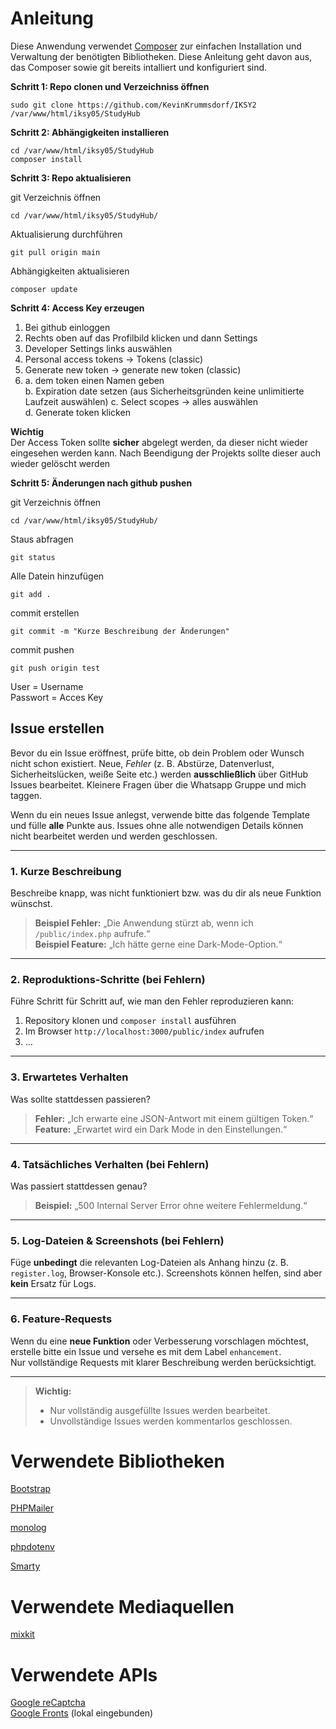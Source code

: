 # Anleitung

Diese Anwendung verwendet [Composer](https://getcomposer.org) zur einfachen Installation und Verwaltung der benötigten Bibliotheken. Diese Anleitung geht davon aus, das Composer sowie git bereits intalliert und konfiguriert sind.  
  
**Schritt 1: Repo clonen und Verzeichniss öffnen**
```
sudo git clone https://github.com/KevinKrummsdorf/IKSY2 /var/www/html/iksy05/StudyHub
```
**Schritt 2: Abhängigkeiten installieren**
```
cd /var/www/html/iksy05/StudyHub
composer install
```
**Schritt 3: Repo aktualisieren** 
  
git Verzeichnis öffnen  
```
cd /var/www/html/iksy05/StudyHub/
```
Aktualisierung durchführen   
```
git pull origin main
```
Abhängigkeiten aktualisieren
```
composer update
```  
**Schritt 4: Access Key erzeugen**  
1. Bei github einloggen
2. Rechts oben auf das Profilbild klicken und dann Settings
3. Developer Settings links auswählen
4. Personal access tokens -> Tokens (classic)
6. Generate new token -> generate new token (classic)
7. a. dem token einen Namen geben  
   b. Expiration date setzen (aus Sicherheitsgründen keine unlimitierte Laufzeit auswählen)
   c. Select scopes -> alles auswählen  
   d. Generate token klicken
     
**Wichtig**  
    Der Access Token sollte **sicher** abgelegt werden, da dieser nicht wieder eingesehen werden kann. Nach Beendigung der Projekts sollte dieser auch wieder gelöscht werden
       
**Schritt 5: Änderungen nach github pushen** 

git Verzeichnis öffnen  
```
cd /var/www/html/iksy05/StudyHub/
```
Staus abfragen  
```
git status
```
Alle Datein hinzufügen
```
git add .
```
commit erstellen
```
git commit -m "Kurze Beschreibung der Änderungen"
```
commit pushen  
```
git push origin test
```  
User = Username  
Passwort = Acces Key  

## Issue erstellen

Bevor du ein Issue eröffnest, prüfe bitte, ob dein Problem oder Wunsch nicht schon existiert. Neue, *Fehler* (z. B. Abstürze, Datenverlust, Sicherheitslücken, weiße Seite etc.) werden **ausschließlich** über GitHub Issues bearbeitet. Kleinere Fragen über die Whatsapp Gruppe und mich taggen.

Wenn du ein neues Issue anlegst, verwende bitte das folgende Template und fülle **alle** Punkte aus. Issues ohne alle notwendigen Details können nicht bearbeitet werden und werden geschlossen.

---

### 1. Kurze Beschreibung
Beschreibe knapp, was nicht funktioniert bzw. was du dir als neue Funktion wünschst.

> **Beispiel Fehler:** „Die Anwendung stürzt ab, wenn ich `/public/index.php` aufrufe.“  
> **Beispiel Feature:** „Ich hätte gerne eine Dark-Mode-Option.“

---

### 2. Reproduktions-Schritte (bei Fehlern)
Führe Schritt für Schritt auf, wie man den Fehler reproduzieren kann:
1. Repository klonen und `composer install` ausführen    
2. Im Browser `http://localhost:3000/public/index` aufrufen  
4. …

---

### 3. Erwartetes Verhalten
Was sollte stattdessen passieren?

> **Fehler:** „Ich erwarte eine JSON-Antwort mit einem gültigen Token.“  
> **Feature:** „Erwartet wird ein Dark Mode in den Einstellungen.“

---

### 4. Tatsächliches Verhalten (bei Fehlern)
Was passiert stattdessen genau?

> **Beispiel:** „500 Internal Server Error ohne weitere Fehlermeldung.“

---

### 5. Log-Dateien & Screenshots (bei Fehlern)
Füge **unbedingt** die relevanten Log-Dateien als Anhang hinzu (z. B. `register.log`, Browser-Konsole etc.). Screenshots können helfen, sind aber **kein** Ersatz für Logs.

---

### 6. Feature-Requests
Wenn du eine **neue Funktion** oder Verbesserung vorschlagen möchtest, erstelle bitte ein Issue und versehe es mit dem Label `enhancement`.  
Nur vollständige Requests mit klarer Beschreibung werden berücksichtigt.

---

> **Wichtig:**  
> - Nur vollständig ausgefüllte Issues werden bearbeitet.  
> - Unvollständige Issues werden kommentarlos geschlossen.  

# Verwendete Bibliotheken

[Bootstrap](https://github.com/twbs/bootstrap)

[PHPMailer](https://github.com/PHPMailer/PHPMailer)

[monolog](https://github.com/Seldaek/monolog)

[phpdotenv](https://github.com/vlucas/phpdotenv)    

[Smarty](https://github.com/smarty-php/smarty)

# Verwendete Mediaquellen  
[mixkit](https://mixkit.co)

# Verwendete APIs
[Google reCaptcha](https://cloud.google.com/security/products/recaptcha)  
[Google Fronts](https://fonts.google.com/icons) (lokal eingebunden)
